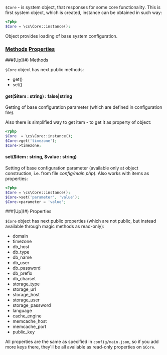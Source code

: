 `$Core` - is system object, that responses for some core functionality. This is first system object, which is created, instance can be obtained in such way:
```php
<?php
$Core = \cs\Core::instance();
```

Object provides loading of base system configuration.

### [Methods](#methods) [Properties](#properties)

<a name="methods" />
###[Up](#) Methods

`$Core` object has next public methods:
* get()
* set()

#### get($item : string) : false|string
Getting of base configuration parameter (which are defined in configuration file).

Also there is simplified way to get item - to get it as property of object:
```php
<?php
$Core  = \cs\Core::instance();
$Core->get('timezone');
$Core->timezone;
```

#### set($item : string, $value : string)
Setting of base configuration parameter (available only at object construction, i.e. from file *config/main.php*). Also works with items as properties:
```php
<?php
$Core = \cs\Core::instance();
$Core->set('parameter', 'value');
$Core->parameter = 'value';
```

<a name="properties" />
###[Up](#) Properties

`$Core` object has next public properties (which are not public, but instead available through magic methods as read-only):
* domain
* timezone
* db_host
* db_type
* db_name
* db_user
* db_password
* db_prefix
* db_charset
* storage_type
* storage_url
* storage_host
* storage_user
* storage_password
* language
* cache_engine
* memcache_host
* memcache_port
* public_key

All properties are the same as specified in `config/main.json`, so if you add more keys there, they'll be all available as read-only properties on `$Core`.
